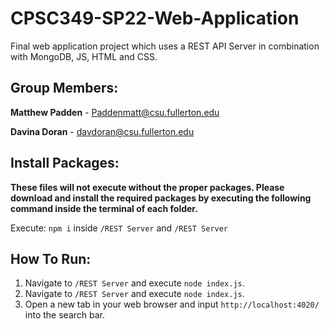 # CPSC349-SP22-Web-Application
Final web application project which uses a REST API Server in combination with MongoDB, JS, HTML and CSS.

## Group Members:
**Matthew Padden** - Paddenmatt@csu.fullerton.edu

**Davina Doran** - davdoran@csu.fullerton.edu 

## Install Packages:
**These files will not execute without the proper packages.
Please download and install the required packages by executing the following command inside the terminal of each folder.**

Execute: `npm i` inside `/REST Server` and `/REST Server`


## How To Run:
1. Navigate to `/REST Server` and execute `node index.js`.
2. Navigate to `/REST Server` and execute `node index.js`.
3. Open a new tab in your web browser and input `http://localhost:4020/` into the search bar.
